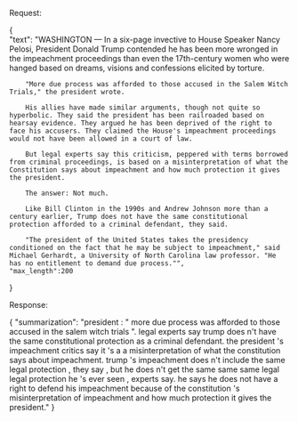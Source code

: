 Request:

{   
    "text": "WASHINGTON — In a six-page invective to House Speaker Nancy Pelosi, President Donald Trump contended he has been more wronged in the impeachment proceedings than even the 17th-century women who were hanged based on dreams, visions and confessions elicited by torture.

        "More due process was afforded to those accused in the Salem Witch Trials," the president wrote.

        His allies have made similar arguments, though not quite so hyperbolic. They said the president has been railroaded based on hearsay evidence. They argued he has been deprived of the right to face his accusers. They claimed the House's impeachment proceedings would not have been allowed in a court of law.

        But legal experts say this criticism, peppered with terms borrowed from criminal proceedings, is based on a misinterpretation of what the Constitution says about impeachment and how much protection it gives the president.

        The answer: Not much.

        Like Bill Clinton in the 1990s and Andrew Johnson more than a century earlier, Trump does not have the same constitutional protection afforded to a criminal defendant, they said.

        "The president of the United States takes the presidency conditioned on the fact that he may be subject to impeachment," said Michael Gerhardt, a University of North Carolina law professor. "He has no entitlement to demand due process."",
    "max_length":200
}

Response:

{
  "summarization": "president : " more due process was afforded to those accused in the salem witch trials ". legal experts say trump does n't have the same constitutional protection as a criminal defendant. the president 's impeachment critics say it 's a  a misinterpretation of what the constitution says about impeachment. trump 's impeachment does n't include the same legal protection , they say , but he does n't get the same same same legal legal protection he 's ever seen , experts say. he says he does not have a right to defend his impeachment because of the constitution 's misinterpretation of impeachment and how much protection it gives the president."
}
